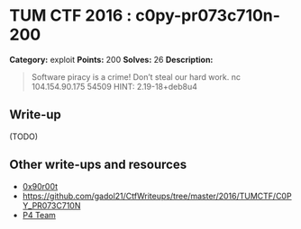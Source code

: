 ﻿# TUM CTF 2016 : c0py-pr073c710n-200

**Category:** exploit
**Points:** 200
**Solves:** 26
**Description:**

> Software piracy is a crime!
> Don’t steal our hard work.
> nc 104.154.90.175 54509
> HINT: 2.19-18+deb8u4

## Write-up

(TODO)

## Other write-ups and resources

* [0x90r00t](https://0x90r00t.com/2016/10/03/tumctf-2016-exploit-200-c0py_pr073c710n-write-up/)
* https://github.com/gadol21/CtfWriteups/tree/master/2016/TUMCTF/C0PY_PR073C710N
* [P4 Team](https://github.com/p4-team/ctf/tree/master/2016-10-01-tum/c0py_pr073c710n_pwn_200)
